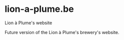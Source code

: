 lion-a-plume.be
===============

Lion à Plume's website

Future version of the Lion à Plume's brewery's website.
